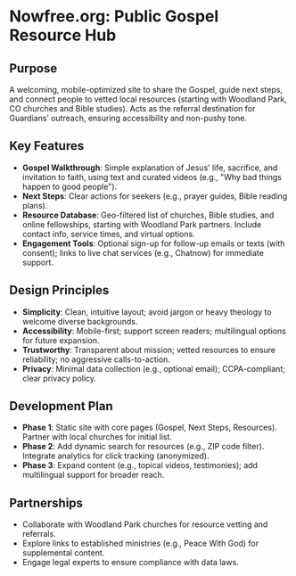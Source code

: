 # Nowfree.org: Public Gospel Resource Hub

## Purpose
A welcoming, mobile-optimized site to share the Gospel, guide next steps, and connect people to vetted local resources (starting with Woodland Park, CO churches and Bible studies). Acts as the referral destination for Guardians’ outreach, ensuring accessibility and non-pushy tone.

## Key Features
- **Gospel Walkthrough**: Simple explanation of Jesus’ life, sacrifice, and invitation to faith, using text and curated videos (e.g., "Why bad things happen to good people").
- **Next Steps**: Clear actions for seekers (e.g., prayer guides, Bible reading plans).
- **Resource Database**: Geo-filtered list of churches, Bible studies, and online fellowships, starting with Woodland Park partners. Include contact info, service times, and virtual options.
- **Engagement Tools**: Optional sign-up for follow-up emails or texts (with consent); links to live chat services (e.g., Chatnow) for immediate support.

## Design Principles
- **Simplicity**: Clean, intuitive layout; avoid jargon or heavy theology to welcome diverse backgrounds.
- **Accessibility**: Mobile-first; support screen readers; multilingual options for future expansion.
- **Trustworthy**: Transparent about mission; vetted resources to ensure reliability; no aggressive calls-to-action.
- **Privacy**: Minimal data collection (e.g., optional email); CCPA-compliant; clear privacy policy.

## Development Plan
- **Phase 1**: Static site with core pages (Gospel, Next Steps, Resources). Partner with local churches for initial list.
- **Phase 2**: Add dynamic search for resources (e.g., ZIP code filter). Integrate analytics for click tracking (anonymized).
- **Phase 3**: Expand content (e.g., topical videos, testimonies); add multilingual support for broader reach.

## Partnerships
- Collaborate with Woodland Park churches for resource vetting and referrals.
- Explore links to established ministries (e.g., Peace With God) for supplemental content.
- Engage legal experts to ensure compliance with data laws.
